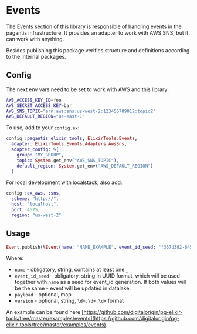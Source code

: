 # Events

The Events section of this library is responsible of handling events in the pagantis infrastructure. It provides an adapter to work with AWS SNS, but it can work with anything.

Besides publishing this package verifies structure and definitions according to the internal packages.

## Config

The next env vars need to be set to work with AWS and this library:

```bash
AWS_ACCESS_KEY_ID=foo
AWS_SECRET_ACCESS_KEY=bar
AWS_SNS_TOPIC="arn:aws:sns:us-west-2:123456789012:topic2"
AWS_DEFAULT_REGION="us-east-1"
```

To use, add to your `config.ex`:

```elixir
config :pagantis_elixir_tools, ElixirTools.Events,
  adapter: ElixirTools.Events.Adapters.AwsSns,
  adapter_config: %{
    group: "MY_GROUP",
    topic: System.get_env("AWS_SNS_TOPIC"),
    default_region: System.get_env("AWS_DEFAULT_REGION")
  }
```

For local development with localstack, also add:

```elixir
config :ex_aws, :sns,
  scheme: "http://",
  host: "localhost",
  port: 4575,
  region: "us-west-2"
```

## Usage
```elixir
Event.publish(%Event{name: "NAME_EXAMPLE", event_id_seed: "f367d382-6452-435c-ad83-3477bd530349", payload: %{key: "value"}, version: "1.0.0"}
```
Where:
* `name` - obligatory, string, contains at least one `_`
* `event_id_seed` - obligatory, string in UUID format, which will be used together with `name` as a seed for event_id generation. If both values will be the same - event will be updated in datalake.
* `payload` - optional, map
* `version` - optional, string, `\d+.\d+.\d+` format

An example can be found here [https://github.com/digitalorigin/pg-elixir-tools/tree/master/examples/events](https://github.com/digitalorigin/pg-elixir-tools/tree/master/examples/events).
